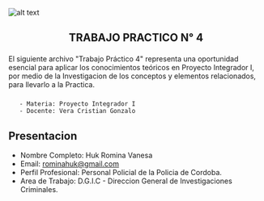 ![alt text](../src/encabezado.png)

## <p style="text-align: center;">TRABAJO PRACTICO N° 4</p>


El siguiente archivo "Trabajo Práctico 4" representa una oportunidad esencial para aplicar los
conocimientos teóricos en Proyecto Integrador I, por medio de la Investigacion de los conceptos y elementos relacionados, para llevarlo a la Practica.

### <p>  
       - Materia: Proyecto Integrador I
       - Docente: Vera Cristian Gonzalo
</P>

## Presentacion 
- Nombre Completo: Huk Romina Vanesa
- Email: rominahuk@gmail.com
- Perfil Profesional: Personal Policial de la Policia de Cordoba.
- Area de Trabajo: D.G.I.C - Direccion General de Investigaciones Criminales.




